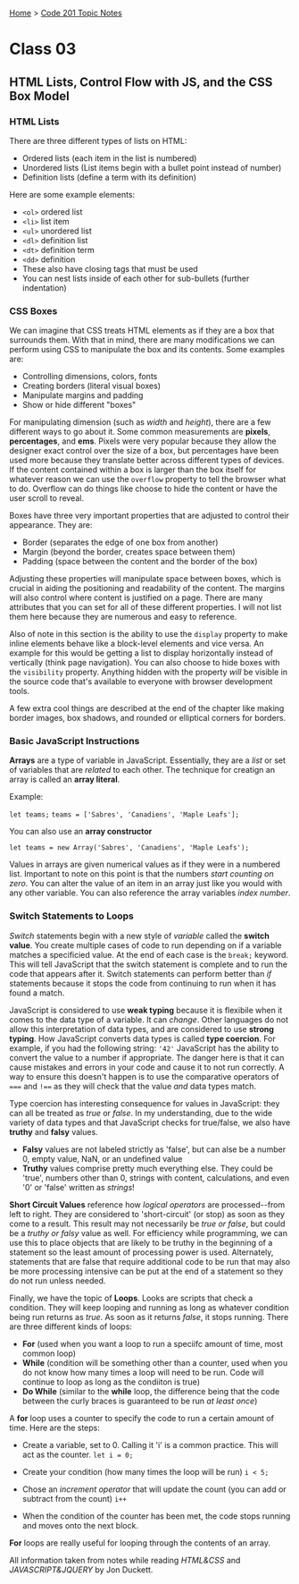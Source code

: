[Home](README.md) > [Code 201 Topic Notes](201topicNotes.md)

# Class 03

## HTML Lists, Control Flow with JS, and the CSS Box Model

### HTML Lists

There are three different types of lists on HTML:

- Ordered lists (each item in the list is numbered)
- Unordered lists (List items begin with a bullet point instead of number)
- Definition lists (define a term with its definition)

Here are some example elements:

- `<ol>` ordered list
- `<li>` list item
- `<ul>` unordered list
- `<dl>` definition list
- `<dt>` definition term
- `<dd>` definition
- These also have closing tags that must be used
- You can nest lists inside of each other for sub-bullets (further indentation)

### CSS Boxes

We can imagine that CSS treats HTML elements as if they are a box that surrounds them.
With that in mind, there are many modifications we can perform using CSS to manipulate the box and its contents.
Some examples are:

- Controlling dimensions, colors, fonts
- Creating borders (literal visual boxes)
- Manipulate margins and padding
- Show or hide different "boxes"

For manipulating dimension (such as *width* and *height*), there are a few different ways to go about it.
Some common measurements are **pixels**, **percentages**, and **ems**.
Pixels were very popular because they allow the designer exact control over the size of a box, but percentages have been used more because they translate better across different types of devices.
If the content contained within a box is larger than the box itself for whatever reason we can use the `overflow` property to tell the browser what to do.
Overflow can do things like choose to hide the content or have the user scroll to reveal.

Boxes have three very important properties that are adjusted to control their appearance.
They are:

- Border (separates the edge of one box from another)
- Margin (beyond the border, creates space between them)
- Padding (space between the content and the border of the box)

Adjusting these properties will manipulate space between boxes, which is crucial in aiding the positioning and readability of the content.
The margins will also control where content is justified on a page.
There are many attributes that you can set for all of these different properties.
I will not list them here because they are numerous and easy to reference.

Also of note in this section is the ability to use the `display` property to make inline elements behave like a block-level elements and vice versa.
An example for this would be getting a list to display horizontally instead of vertically (think page navigation).
You can also choose to hide boxes with the `visibility` property.
Anything hidden with the property *will* be visible in the source code that's available to everyone with browser development tools.

A few extra cool things are described at the end of the chapter like making border images, box shadows, and rounded or elliptical corners for borders.

### Basic JavaScript Instructions

**Arrays** are a type of variable in JavaScript.
Essentially, they are a *list* or set of variables that are *related* to each other.
The technique for creatign an array is called an **array literal**.

Example:

`let teams;`
`teams = ['Sabres', 'Canadiens', 'Maple Leafs'];`

You can also use an **array constructor**

`let teams = new Array('Sabres', 'Canadiens', 'Maple Leafs');`

Values in arrays are given numerical values as if they were in a numbered list.
Important to note on this point is that the numbers *start counting on zero*.
You can alter the value of an item in an array just like you would with any other variable.
You can also reference the array variables *index number*.

### Switch Statements to Loops

*Switch* statements begin with a new style of *variable* called the **switch value**.
You create multiple cases of code to run depending on if a variable matches a specificied value.
At the end of each case is the `break;` keyword.
This will tell JavaScript that the switch statement is complete and to run the code that appears after it.
Switch statements can perform better  than *if* statements because it stops the code from continuing to run when it has found a match.

JavaScript is considered to use **weak typing** because it is flexibile when it comes to the data type of a variable.
It can *change*.
Other languages do not allow this interpretation of data types, and are considered to use **strong typing**.
How JavaScript converts data types is called **type coercion**.
For example, if you had the following string: `'42'` JavaScript has the ability to convert the value to a number if appropriate.
The danger here is that it can cause mistakes and errors in your code and cause it to not run correctly.
A way to ensure this doesn't happen is to use the comparative operators of `===` and `!==` as they will check that the value *and* data types match.

Type coercion has interesting consequence for values in JavaScript: they can all be treated as *true* or *false*.
In my understanding, due to the wide variety of data types and that JavaScript checks for true/false, we also have **truthy** and **falsy** values.

- **Falsy** values are not labeled strictly as 'false', but can alse be a number 0, empty value, NaN, or an undefined value
- **Truthy** values comprise pretty much everything else. They could be 'true', numbers other than 0, strings with content, calculations, and even '0' or 'false' written as *strings*!

**Short Circuit Values** reference how *logical operators* are processed--from left to right.
They are considered to 'short-circuit' (or stop) as soon as they come to a result.
This result may not necessarily be *true or false*, but could be a *truthy or falsy* value as well.
For efficiency while programming, we can use this to place objects that are likely to be truthy in the beginning of a statement so the least amount of processing power is used.
Alternately, statements that are false that require additional code to be run that may also be more processing intensive can be put at the end of a statement so they do not run unless needed.

Finally, we have the topic of **Loops**.
Looks are scripts that check a condition.
They will keep looping and running as long as whatever condition being run returns as *true*.
As soon as it returns *false*, it stops running.
There are three different kinds of loops:

- **For** (used when you want a loop to run a speciifc amount of time, most common loop)
- **While** (condition will be something other than a counter, used when you do not know how many times a loop will need to be run. Code will continue to loop as long as the condiiton is true)
- **Do While** (similar to the **while** loop, the difference being that the code between the curly braces is guaranteed to be run *at least once*)

A **for** loop uses a counter to specify the code to run a certain amount of time.
Here are the steps:

- Create a variable, set to 0. Calling it 'i' is a common practice. This will act as the counter.
`let i = 0;`

- Create your condition (how many times the loop will be run)
`i < 5;`

- Chose an *increment operator* that will update the count (you can add or subtract from the count)
`i++`

- When the condition of the counter has been met, the code stops running and moves onto the next block.

**For** loops are really useful for looping through the contents of an array.

All information taken from notes while reading *HTML&CSS* and *JAVASCRIPT&JQUERY* by Jon Duckett.
